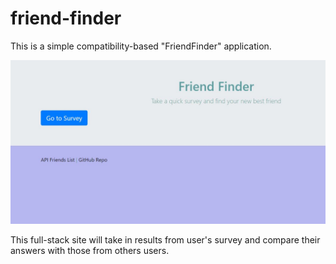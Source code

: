# friend-finder

This is a simple compatibility-based "FriendFinder" application. 

![](images/Capture.JPG)


This full-stack site will take in results from user's survey and compare their answers with those from others users.